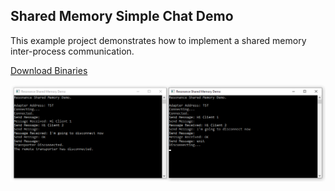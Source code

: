 ## Shared Memory Simple Chat Demo

This example project demonstrates how to implement a shared memory inter-process communication.

[Download Binaries](https://sirilix.blob.core.windows.net/resonance/demos/Resonance%20Shared%20Memory%20Demo.zip)

![alt tag](https://github.com/royben/Resonance/blob/dev/source/Examples/SharedMemory/preview.png)
